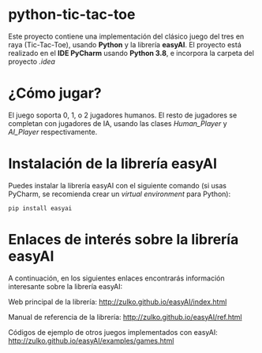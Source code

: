 # python-tic-tac-toe
Este proyecto contiene una implementación del clásico juego del tres en raya (Tic-Tac-Toe), usando **Python** y la librería **easyAI**. El proyecto está realizado en el **IDE PyCharm** usando **Python 3.8**, e incorpora la carpeta del proyecto *.idea*

# ¿Cómo jugar?
El juego soporta 0, 1, o 2 jugadores humanos. El resto de jugadores se completan con jugadores de IA, usando las clases *Human_Player* y *AI_Player* respectivamente.

# Instalación de la librería easyAI
Puedes instalar la librería easyAI con el siguiente comando (si usas PyCharm, se recomienda crear un *virtual environment* para Python):

`pip install easyai`

# Enlaces de interés sobre la librería easyAI
<p>A continuación, en los siguientes enlaces encontrarás información interesante sobre la librería easyAI:</p>

<p>Web principal de la librería: <a href="http://zulko.github.io/easyAI/index.html">http://zulko.github.io/easyAI/index.html</a></p>
<p>Manual de referencia de la librería: <a href="http://zulko.github.io/easyAI/ref.html">http://zulko.github.io/easyAI/ref.html</a></p>
<p>Códigos de ejemplo de otros juegos implementados con easyAI: <a href="http://zulko.github.io/easyAI/examples/games.html">http://zulko.github.io/easyAI/examples/games.html</a></p>
